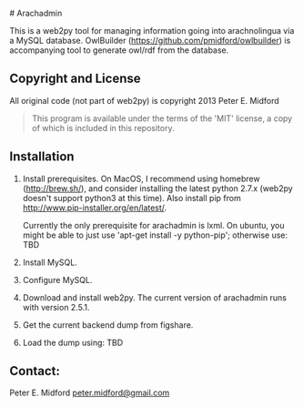 \# Arachadmin

This is a web2py tool for managing information going into arachnolingua via a MySQL database.  OwlBuilder (https://github.com/pmidford/owlbuilder) is
accompanying tool to generate owl/rdf from the database.

## Copyright and License

All original code (not part of web2py) is copyright 2013 Peter E. Midford

> This program is available under the terms of the 'MIT' license, a copy of which is included in this repository.

## Installation

1. Install prerequisites.  On MacOS, I recommend using homebrew (http://brew.sh/), and consider installing the latest python 2.7.x (web2py doesn't support python3 at this time).  Also install pip from http://www.pip-installer.org/en/latest/.

   Currently the only prerequisite for arachadmin is lxml.  On ubuntu, you might be able to just use 'apt-get install -y python-pip'; otherwise use: TBD

2. Install MySQL.

3. Configure MySQL.

4. Download and install web2py.  The current version of arachadmin runs with version 2.5.1.

5. Get the current backend dump from figshare.

6. Load the dump using: TBD



## Contact:
   Peter E. Midford
   peter.midford@gmail.com
